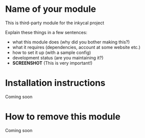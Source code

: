 # Name of your module
This is third-party module for the inkycal project

Explain these things in a few sentences:
* what this module does (why did you bother making this?)
* what it requires (dependencies, account at some website etc.)
* how to set it up (with a sample config)
* development status (are you maintaining it?)
* **SCREENSHOT** (This is very important!)

# Installation instructions
Coming soon


# How to remove this module
Coming soon
